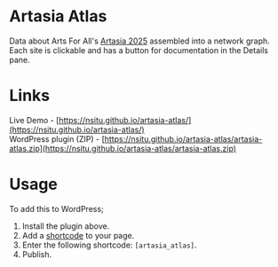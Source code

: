 # Artasia Atlas
Data about Arts For All's [Artasia 2025](https://artsforall.co/what-we-do/artasia/artasia-2025/) assembled into a network graph. Each site is clickable and has a button for documentation in the Details pane.  
  
# Links
Live Demo - [https://nsitu.github.io/artasia-atlas/](https://nsitu.github.io/artasia-atlas/)  
WordPress plugin (ZIP) - [https://nsitu.github.io/artasia-atlas/artasia-atlas.zip](https://nsitu.github.io/artasia-atlas/artasia-atlas.zip)

# Usage
To add this to WordPress;
1. Install the plugin above.
2. Add a [shortcode](https://wordpress.com/support/wordpress-editor/blocks/shortcode-block/) to your page.
3. Enter the following shortcode: `[artasia_atlas]`.
4. Publish.